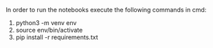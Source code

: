 In order to run the notebooks execute the following commands in cmd: 

1) python3 -m venv env
2) source env/bin/activate
3) pip install -r requirements.txt

